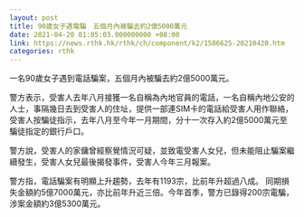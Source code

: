 ```yaml
---
layout: post
title: 90歲女子遇電騙　五個月內被騙去約2億5000萬元
date: 2021-04-20 01:05:03.000000000 +08:00
link: https://news.rthk.hk/rthk/ch/component/k2/1586625-20210420.htm
categories: rthk
---
```


一名90歲女子遇到電話騙案，五個月內被騙去約2億5000萬元。

警方表示，受害人去年八月接獲一名自稱為內地官員的電話，一名自稱內地公安的人士，事隔幾日去到受害人的住址，提供一部連SIM卡的電話給受害人用作聯絡，受害人按騙徒指示，去年八月至今年一月期間，分十一次存入約2億5000萬元至騙徒指定的銀行戶口。

警方說，受害人的家傭曾經察覺情況可疑，並致電受害人女兒，但未能阻止騙案繼續發生，受害人女兒最後揭發事件，受害人今年三月報案。

警方指，電話騙案有明顯上升趨勢，去年有1193宗，比前年升超過八成。 同期損失金額約5億7000萬元，亦比前年升近三倍。今年首季，警方已錄得200宗電騙，涉案金額約3億5300萬元。
